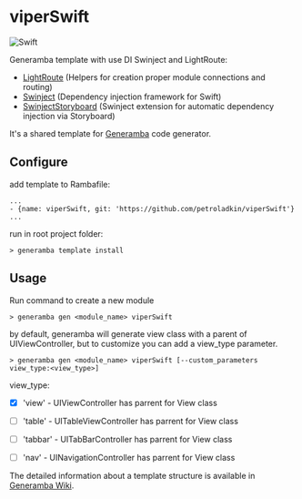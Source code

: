 # viperSwift

![Swift](https://img.shields.io/badge/Swift-3.0-green.svg)

Generamba template with use DI Swinject and LightRoute:

* [LightRoute](https://github.com/SpectralDragon/LightRoute) (Helpers for creation proper module connections and routing)
* [Swinject](https://github.com/Swinject/Swinject) (Dependency injection framework for Swift)
* [SwinjectStoryboard](https://github.com/Swinject/SwinjectStoryboard) (Swinject extension for automatic dependency injection via Storyboard)

It's a shared template for [Generamba](https://github.com/rambler-digital-solutions/Generamba) code generator.


## Configure

add template to Rambafile:
```
...
- {name: viperSwift, git: 'https://github.com/petroladkin/viperSwift'}
...
```

run in root project folder:
```
> generamba template install
```


## Usage

Run command to create a new module
```
> generamba gen <module_name> viperSwift
```

by default, generamba will generate view class with a parent of UIViewController, but to customize you can add a view_type parameter.
```
> generamba gen <module_name> viperSwift [--custom_parameters view_type:<view_type>]
```

view_type:
- [x] 'view' - UIViewController has parrent for View class
- [ ] 'table' - UITableViewController has parrent for View class
- [ ] 'tabbar' - UITabBarController has parrent for View class
- [ ] 'nav' - UINavigationController has parrent for View class


The detailed information about a template structure is available in [Generamba Wiki](https://github.com/rambler-digital-solutions/Generamba/wiki/Template-Structure).
